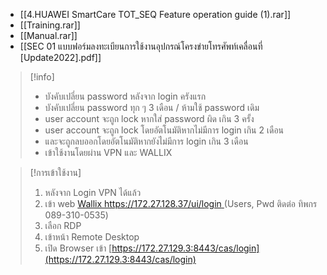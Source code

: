 - [[4.HUAWEI SmartCare TOT_SEQ Feature operation guide (1).rar]]
- [[Training.rar]]
- [[Manual.rar]]
- [[SEC 01 แบบฟอร์มลงทะเบียนการใช้งานอุปกรณ์โครงข่ายโทรศัพท์เคลื่อนที่ [Update2022].pdf]]

>[!info]
>- บังคับเปลี่ยน password หลังจาก login ครังแรก  
>- บังคับเปลี่ยน password ทุก ๆ 3 เดือน / ห้ามใช้ password เดิม  
>- user account จะถูก lock หากใส่ password ผิด เกิน 3 ครั้ง
>- user account จะถูก lock โดยอัตโนมัติหากไม่มีการ login เกิน 2 เดือน
>- และจะถูกลบออกโดยอัตโนมัติหากยังไม่มีการ login เกิน 3 เดือน
>- เข้าใช้งานโดยผ่าน VPN และ WALLIX

>[!การเข้าใช้งาน]
>1. หลังจาก Login VPN ได้แล้ว
>2. เข้า web [Wallix   https://172.27.128.37/ui/login ](https://172.27.128.37/ui/login )   (Users, Pwd ติดต่อ ทิพกร 089-310-0535)
>3. เลือก RDP
>4. เข้าหน้า Remote Desktop
>5. เปิด Browser เข้า [https://172.27.129.3:8443/cas/login](https://172.27.129.3:8443/cas/login)


